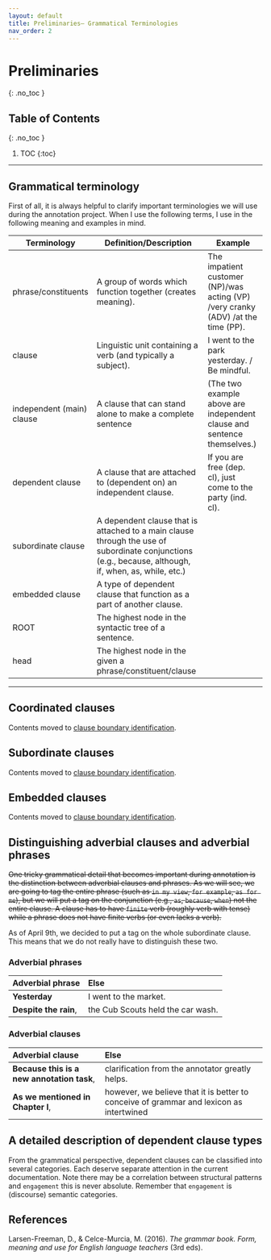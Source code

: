 ```yaml
---
layout: default
title: Preliminaries— Grammatical Terminologies
nav_order: 2
---
```


# Preliminaries 
{: .no_toc }
## Table of Contents
{: .no_toc }

1. TOC
{:toc}

---

## Grammatical terminology
First of all, it is always helpful to clarify important terminologies we will use during the annotation project. When I use the following terms, I use in the following meaning and examples in mind.

| Terminology               | Definition/Description                                                                                                                                | Example                                                                           |
| ------------------------- | ----------------------------------------------------------------------------------------------------------------------------------------------------- | --------------------------------------------------------------------------------- |
| phrase/constituents       | A group of words which function together (creates meaning).                                                                                           | The impatient customer (NP)/was acting (VP) /very cranky (ADV) /at the time (PP). |
| clause                    | Linguistic unit containing a verb (and typically a subject).                                                                                          | I went to the park yesterday. / Be mindful.                                       |
| independent (main) clause | A clause that can stand alone to make a complete sentence                                                                                             | (The two example above are independent clause and sentence themselves.)           |
| dependent clause          | A clause that are attached to (dependent on) an independent clause.                                                                                   | If you are free (dep. cl), just come to the party (ind. cl).                      |
| subordinate clause        | A dependent clause that is attached to a main clause through the use of subordinate conjunctions (e.g., because, although, if, when, as, while, etc.) |                                                                                   |
| embedded clause           | A type of dependent clause that function as a part of another clause.                                                                                 |                                                                                   |
| ROOT                      | The highest node in the syntactic tree of a sentence.                                                                                                 |                                                                                   |
| head                      | The highest node in the given a phrase/constituent/clause                                                                                             |                                                                                   |


--- 
## Coordinated clauses

Contents moved to [clause boundary identification](3_Part2_Clause_boundary.md#coordinated-clauses-–-more-than-one-main-clauses).
## Subordinate clauses

Contents moved to [clause boundary identification](3_Part2_Clause_boundary.md#subordinate-clauses).



## Embedded clauses
Contents moved to [clause boundary identification](3_Part2_Clause_boundary.md#embedded-clauses).


## Distinguishing adverbial clauses and adverbial phrases

~~One tricky grammatical detail that becomes important during annotation is the distinction between adverbial clauses and phrases.
As we will see, we are going to tag the entire phrase (such as `in my view`, `for example`, `as for me`), but we will put a tag on the conjunction (e.g., `as`, `because`, `when`) not the entire clause.
A clause has to have `finite` verb (roughly verb with tense) while a phrase does not have finite verbs (or even lacks a verb).~~

As of April 9th, we decided to put a tag on the whole subordinate clause. This means that we do not really have to distinguish these two.

### Adverbial phrases


| Adverbial phrase      | Else                              |
| :-------------------- | :-------------------------------- |
| **Yesterday**         | I went to the market.             |
| **Despite the rain**, | the Cub Scouts held the car wash. |


### Adverbial clauses

| Adverbial clause                           | Else                                                                                    |
| :----------------------------------------- | :-------------------------------------------------------------------------------------- |
| **Because this is a new annotation task**, | clarification from the annotator greatly helps.                                         |
| **As we mentioned in Chapter I**,          | however, we believe that it is better to conceive of grammar and lexicon as intertwined |


## A detailed description of dependent clause types
From the grammatical perspective, dependent clauses can be classified into several categories.
Each deserve separate attention in the current documentation. Note there may be a correlation between structural patterns and `engagement` this is never absolute. 
Remember that `engagement` is (discourse) semantic categories.



## References
Larsen-Freeman, D., & Celce-Murcia, M. (2016). *The grammar book. Form, meaning and use for English language teachers* (3rd eds).

